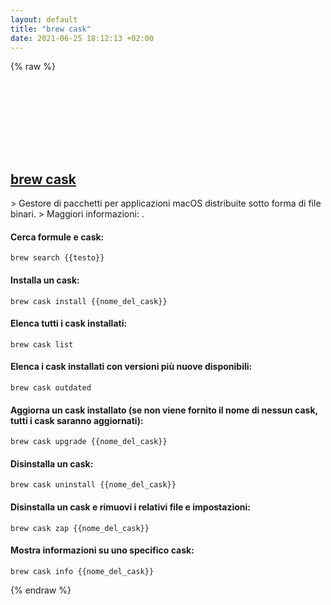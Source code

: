 ```yaml
---
layout: default
title: "brew cask"
date: 2021-06-25 18:12:13 +02:00
---
```

{% raw %}
<h2 id="brew-cask">
  <a href="/it/osx/brew-cask.html">brew cask</a> <a href="#brew-cask"><svg class="icon">
    <use href="/assets/images/unicode_sprite.svg#link" />
  </svg></a>
</h2>
> Gestore di pacchetti per applicazioni macOS distribuite sotto forma di file binari.
> Maggiori informazioni: <https://github.com/Homebrew/homebrew-cask>.

#### Cerca formule e cask:
```shell
brew search {{testo}}
```
#### Installa un cask:
```shell
brew cask install {{nome_del_cask}}
```
#### Elenca tutti i cask installati:
```shell
brew cask list
```
#### Elenca i cask installati con versioni più nuove disponibili:
```shell
brew cask outdated
```
#### Aggiorna un cask installato (se non viene fornito il nome di nessun cask, tutti i cask saranno aggiornati):
```shell
brew cask upgrade {{nome_del_cask}}
```
#### Disinstalla un cask:
```shell
brew cask uninstall {{nome_del_cask}}
```
#### Disinstalla un cask e rimuovi i relativi file e impostazioni:
```shell
brew cask zap {{nome_del_cask}}
```
#### Mostra informazioni su uno specifico cask:
```shell
brew cask info {{nome_del_cask}}
```
{% endraw %}
